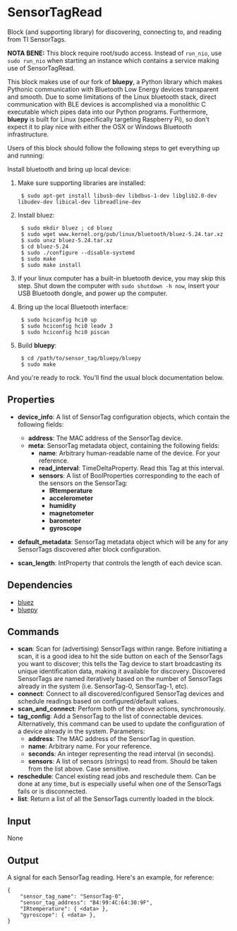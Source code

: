 SensorTagRead
==========

Block (and supporting library) for discovering, connecting to, and reading from TI SensorTags.

**NOTA BENE:** This block require root/sudo access. Instead of `run_nio`, use `sudo run_nio` when starting an instance which contains a service making use of SensorTagRead.

This block makes use of our fork of **bluepy**, a Python library which makes Pythonic communication with Bluetooth Low Energy devices transparent and smooth. Due to some limitations of the Linux bluetooth stack, direct communication with BLE devices is accomplished via a monolithic C executable which pipes data into our Python programs. Furthermore, **bluepy** is built for Linux (specifically targeting Raspberry Pi), so don't expect it to play nice with either the OSX or Windows Bluetooth infrastructure.

Users of this block should follow the following steps to get everything up and running:

Install bluetooth and bring up local device:

1. Make sure supporting libraries are installed:

        $ sudo apt-get install libusb-dev libdbus-1-dev libglib2.0-dev libudev-dev libical-dev libreadline-dev
    
2. Install bluez:

        $ sudo mkdir bluez ; cd bluez
        $ sudo wget www.kernel.org/pub/linux/bluetooth/bluez-5.24.tar.xz
        $ sudo unxz bluez-5.24.tar.xz
        $ cd bluez-5.24
        $ sudo ./configure --disable-systemd
        $ sudo make
        $ sudo make install
 
3. If your linux computer has a built-in bluetooth device, you may skip this step. Shut down the computer with `sudo shutdown -h now`, insert your USB Bluetooth dongle, and power up the computer.
4. Bring up the local Bluetooth interface:

        $ sudo hciconfig hci0 up
        $ sudo hciconfig hci0 leadv 3
        $ sudo hciconfig hci0 piscan
        
5. Build **bluepy**:

        $ cd /path/to/sensor_tag/bluepy/bluepy
        $ sudo make
        
And you're ready to rock. You'll find the usual block documentation below.


Properties
--------------

-   **device_info**: A list of SensorTag configuration objects, which contain the following fields:   
    * **address**: The MAC address of the SensorTag device.
    * **meta**: SensorTag metadata object, containing the following fields:
        + **name**: Arbitrary human-readable name of the device. For your reference.
        + **read_interval**: TimeDeltaProperty. Read this Tag at this interval.
        + **sensors**: A list of BoolProperties corresponding to the each of the sensors on the SensorTag:
            * **IRtemperature**
            * **accelerometer**
            * **humidity**
            * **magnetometer**
            * **barometer**
            * **gyroscope**
            
-   **default_metadata**: SensorTag metadata object which will be any for any SensorTags discovered after block configuration.

-   **scan_length**: IntProperty that controls the length of each device scan.


Dependencies
----------------

-   [bluez](bluez.org/download)
-   [bluepy](github.com:nio-blocks/bluepy.git)

Commands
----------------
-   **scan**: Scan for (advertising) SensorTags within range. Before initiating a scan, it is a good idea to hit the side button on each of the SensorTags you want to discover; this tells the Tag device to start broadcasting its unique identification data, making it available for discovery. Discovered SensorTags are named iteratively based on the number of SensorTags already in the system (i.e. SensorTag-0, SensorTag-1, etc).
-   **connect**: Connect to all discovered/configured SensorTag devices and schedule readings based on configured/default values.
-   **scan_and_connect**: Perform both of the above actions, synchronously.
-   **tag_config**: Add a SensorTag to the list of connectable devices. Alternatively, this command can be used to update the configuration of a device already in the system. Parameters:
    * **address**: The MAC address of the SensorTag in question.
    * **name**: Arbitrary name. For your reference.
    * **seconds**: An integer representing the read interval (in seconds).
    * **sensors**: A list of sensors (strings) to read from. Should be taken from the list above. Case sensitive.
-   **reschedule**: Cancel existing read jobs and reschedule them. Can be done at any time, but is especially useful when one of the SensorTags fails or is disconnected.
-   **list**: Return a list of all the SensorTags currently loaded in the block.

Input
-------

None

Output
---------
A signal for each SensorTag reading. Here's an example, for reference:

    {
        "sensor_tag_name": "SensorTag-0",
        "sensor_tag_address": "B4:99:4C:64:30:9F",
        "IRtemperature": { <data> },
        "gyroscope": { <data> },
    }




